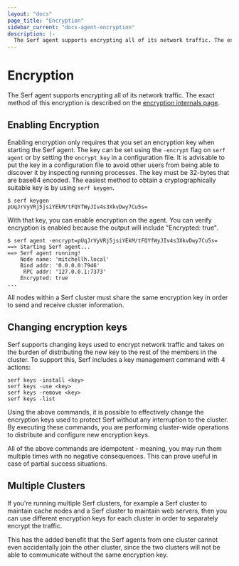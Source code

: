 ```yaml
---
layout: "docs"
page_title: "Encryption"
sidebar_current: "docs-agent-encryption"
description: |-
  The Serf agent supports encrypting all of its network traffic. The exact method of this encryption is described on the encryption internals page.
---
```


# Encryption

The Serf agent supports encrypting all of its network traffic. The exact
method of this encryption is described on the
[encryption internals page](/docs/internals/security.html.markdown).

## Enabling Encryption

Enabling encryption only requires that you set an encryption key when
starting the Serf agent. The key can be set using the `-encrypt` flag
on `serf agent` or by setting the `encrypt_key` in a configuration file.
It is advisable to put the key in a configuration file to avoid other users
from being able to discover it by inspecting running processes.
The key must be 32-bytes that are base64 encoded. The easiest method to
obtain a cryptographically suitable key is by using `serf keygen`.

```
$ serf keygen
pUqJrVyVRj5jsiYEkM/tFQYfWyJIv4s3XkvDwy7Cu5s=
```

With that key, you can enable encryption on the agent. You can verify
encryption is enabled because the output will include "Encrypted: true".

```
$ serf agent -encrypt=pUqJrVyVRj5jsiYEkM/tFQYfWyJIv4s3XkvDwy7Cu5s=
==> Starting Serf agent...
==> Serf agent running!
    Node name: 'mitchellh.local'
    Bind addr: '0.0.0.0:7946'
     RPC addr: '127.0.0.1:7373'
    Encrypted: true
...
```

All nodes within a Serf cluster must share the same encryption key in
order to send and receive cluster information.

## Changing encryption keys

Serf supports changing keys used to encrypt network traffic and takes on the
burden of distributing the new key to the rest of the members in the cluster. To
support this, Serf includes a key management command with 4 actions:

```
serf keys -install <key>
serf keys -use <key>
serf keys -remove <key>
serf keys -list
```

Using the above commands, it is possible to effectively change the encryption
keys used to protect Serf without any interruption to the cluster. By executing
these commands, you are performing cluster-wide operations to distribute and
configure new encryption keys.

All of the above commands are idempotent - meaning, you may run them multiple
times with no negative consequences. This can prove useful in case of partial
success situations.

## Multiple Clusters

If you're running multiple Serf clusters, for example a Serf cluster to
maintain cache nodes and a Serf cluster to maintain web servers, then you
can use different encryption keys for each cluster in order to separately
encrypt the traffic.

This has the added benefit that the Serf agents from one cluster cannot
even accidentally join the other cluster, since the two clusters will not
be able to communicate without the same encryption key.
